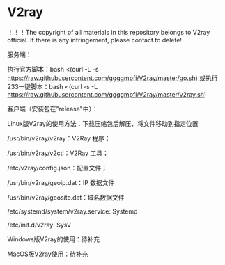 # V2ray
！！！The copyright of all materials in this repository belongs to V2ray official. If there is any infringement, please contact to delete!


服务端：

执行官方脚本：bash <(curl -L -s https://raw.githubusercontent.com/ggggmpfi/V2ray/master/go.sh)
或执行233一键脚本：bash <(curl -s -L https://raw.githubusercontent.com/ggggmpfi/V2ray/master/v2ray.sh)


客户端（安装包在"release"中）：

Linux版V2ray的使用方法：下载压缩包后解压，将文件移动到指定位置

/usr/bin/v2ray/v2ray：V2Ray 程序；

/usr/bin/v2ray/v2ctl：V2Ray 工具；

/etc/v2ray/config.json：配置文件；

/usr/bin/v2ray/geoip.dat：IP 数据文件

/usr/bin/v2ray/geosite.dat：域名数据文件

/etc/systemd/system/v2ray.service: Systemd

/etc/init.d/v2ray: SysV

Windows版V2ray的使用：待补充

MacOS版V2ray使用：待补充
